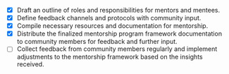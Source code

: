 - [x] Draft an outline of roles and responsibilities for mentors and mentees.
- [x] Define feedback channels and protocols with community input.
- [x] Compile necessary resources and documentation for mentorship.
- [x] Distribute the finalized mentorship program framework documentation to community members for feedback and further input.
- [ ] Collect feedback from community members regularly and implement adjustments to the mentorship framework based on the insights received.